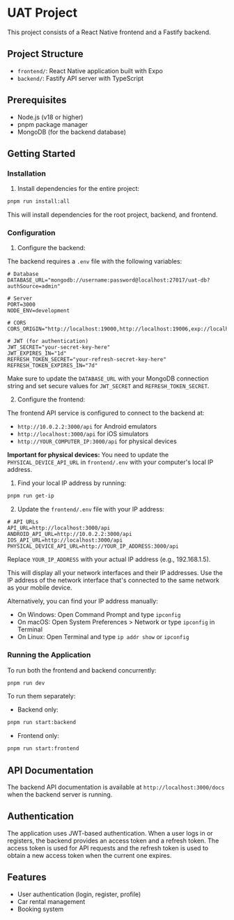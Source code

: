 # UAT Project

This project consists of a React Native frontend and a Fastify backend.

## Project Structure

- `frontend/`: React Native application built with Expo
- `backend/`: Fastify API server with TypeScript

## Prerequisites

- Node.js (v18 or higher)
- pnpm package manager
- MongoDB (for the backend database)

## Getting Started

### Installation

1. Install dependencies for the entire project:

```bash
pnpm run install:all
```

This will install dependencies for the root project, backend, and frontend.

### Configuration

1. Configure the backend:

The backend requires a `.env` file with the following variables:

```
# Database
DATABASE_URL="mongodb://username:password@localhost:27017/uat-db?authSource=admin"

# Server
PORT=3000
NODE_ENV=development

# CORS
CORS_ORIGIN="http://localhost:19000,http://localhost:19006,exp://localhost:19000,exp://localhost:19006"

# JWT (for authentication)
JWT_SECRET="your-secret-key-here"
JWT_EXPIRES_IN="1d"
REFRESH_TOKEN_SECRET="your-refresh-secret-key-here"
REFRESH_TOKEN_EXPIRES_IN="7d"
```

Make sure to update the `DATABASE_URL` with your MongoDB connection string and set secure values for `JWT_SECRET` and `REFRESH_TOKEN_SECRET`.

2. Configure the frontend:

The frontend API service is configured to connect to the backend at:
- `http://10.0.2.2:3000/api` for Android emulators
- `http://localhost:3000/api` for iOS simulators
- `http://YOUR_COMPUTER_IP:3000/api` for physical devices

**Important for physical devices:** You need to update the `PHYSICAL_DEVICE_API_URL` in `frontend/.env` with your computer's local IP address.

1. Find your local IP address by running:

```bash
pnpm run get-ip
```

2. Update the `frontend/.env` file with your IP address:

```
# API URLs
API_URL=http://localhost:3000/api
ANDROID_API_URL=http://10.0.2.2:3000/api
IOS_API_URL=http://localhost:3000/api
PHYSICAL_DEVICE_API_URL=http://YOUR_IP_ADDRESS:3000/api
```

Replace `YOUR_IP_ADDRESS` with your actual IP address (e.g., 192.168.1.5).

This will display all your network interfaces and their IP addresses. Use the IP address of the network interface that's connected to the same network as your mobile device.
    
Alternatively, you can find your IP address manually:
- On Windows: Open Command Prompt and type `ipconfig`
- On macOS: Open System Preferences > Network or type `ipconfig` in Terminal
- On Linux: Open Terminal and type `ip addr show` or `ipconfig`

### Running the Application

To run both the frontend and backend concurrently:

```bash
pnpm run dev
```

To run them separately:

- Backend only:
```bash
pnpm run start:backend
```

- Frontend only:
```bash
pnpm run start:frontend
```

## API Documentation

The backend API documentation is available at `http://localhost:3000/docs` when the backend server is running.

## Authentication

The application uses JWT-based authentication. When a user logs in or registers, the backend provides an access token and a refresh token. The access token is used for API requests and the refresh token is used to obtain a new access token when the current one expires.

## Features

- User authentication (login, register, profile)
- Car rental management
- Booking system